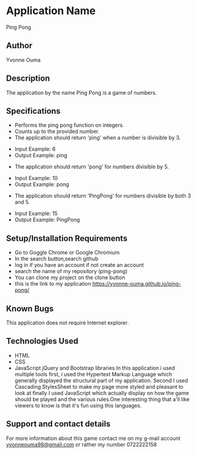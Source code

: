 # Application Name
Ping Pong
## Author
Yvonne Ouma
## Description
The application by the name Ping Pong is a game of numbers.
## Specifications
- Performs the ping pong function on integers.
- Counts up to the provided number.
- The application should return 'ping' when a number is divisible by 3.
* Input Example: 6
* Output Example: ping
- The application should return 'pong' for numbers divisible by 5.
* Input Example: 10
* Output Example: pong
- The application should return 'PingPong' for numbers divisible by both 3 and 5.
* Input Example: 15
* Output Example: PingPong

## Setup/Installation Requirements
* Go to Goggle Chrome or Google Chromium
* In the search button,search github
* log in if you have an account if not create an account
* search the name of my repository (ping-pong)
* You can clone my project on the clone button
* this is the link to my application https://yvonne-ouma.github.io/ping-pong/
## Known Bugs
This application does not require Internet explorer.
## Technologies Used
* HTML
* CSS
* JavaScript
jQuery and Bootstrap libraries
In this application i used multiple tools first, i used the Hypertext Markup Language which generally displayed the structural part of my application. Second I used Cascading StylesSheet to make my page more styled and pleasant to look at finally I used JavaScript which actually display on how the game should be played and the various rules.One interesting thing that a'll like viewers to know is that it's fun using this languages.
## Support and contact details
For more information about this game contact me on my g-mail account yvonneouma98@gmail.com or rather my number 0722222158
